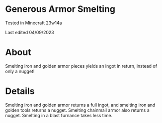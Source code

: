 # Generous Armor Smelting

Tested in Minecraft 23w14a

Last edited 04/09/2023

# About

Smelting iron and golden armor pieces yields an ingot in return, instead of only a nugget!

# Details

Smelting iron and golden armor returns a full ingot, and smelting iron and golden tools returns a nugget. Smelting chainmail armor also returns a nugget. Smelting in a blast furnance takes less time.
